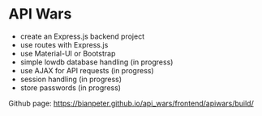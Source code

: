 # API Wars
- create an Express.js backend project
- use routes with Express.js
- use Material-UI or Bootstrap
- simple lowdb database handling (in progress)
- use AJAX for API requests (in progress)
- session handling (in progress)
- store passwords (in progress)
 
 Github page:
 https://bianpeter.github.io/api_wars/frontend/apiwars/build/
